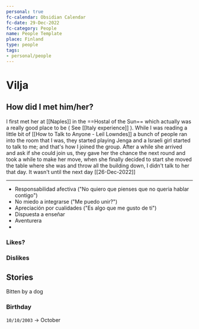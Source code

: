 ```yaml
---
personal: true
fc-calendar: Obsidian Calendar
fc-date: 29-Dec-2022
fc-category: People
name: People Template
place: Finland
type: people
tags:
- personal/people
---
```


# Vilja


## How did I met him/her?
I first met her at [[Naples]]  in the ==Hostal of the Sun== which actually was a really good place to be ( See [[Italy experience]] ). While I was reading a little bit of [[How to Talk to Anyone - Leil Lowndes]] a bunch of people ran into the room that I was, they started playing Jenga and a Israeli girl started to talk to me; and that's how I joined the group. 
After a while she arrived and ask if she could join us, they gave her the chance the next round and took a while to make her move, when she finally decided to start she moved the table where she was and throw all the building down, I didn't talk to her that day. 
It wasn't until the next day [[26-Dec-2022]]


---
- Responsabilidad afectiva ("No quiero que pienses que no queria hablar contigo")
- No miedo a integrarse ("Me puedo unir?")
- Apreciación por cualidades ("Es algo que me gusto de ti")
- Dispuesta a enseñar
- Aventurera
- 

### Likes?

### Dislikes

## Stories
Bitten by a dog


### Birthday

`10/10/2003` -> October
